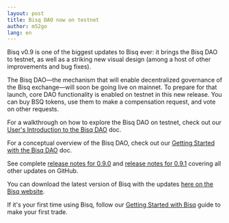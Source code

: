 ```yaml
---
layout: post
title: Bisq DAO now on testnet
author: m52go
lang: en
---
```


Bisq v0.9 is one of the biggest updates to Bisq ever: it brings the Bisq DAO to testnet, as well as a striking new visual design (among a host of other improvements and bug fixes).

The Bisq DAO—the mechanism that will enable decentralized governance of the Bisq exchange—will soon be going live on mainnet. To prepare for that launch, core DAO functionality is enabled on testnet in this new release. You can buy BSQ tokens, use them to make a compensation request, and vote on other requests.

For a walkthrough on how to explore the Bisq DAO on testnet, check out our [User's Introduction to the Bisq DAO](https://docs.bisq.network/user-dao-intro.html) doc.

For a conceptual overview of the Bisq DAO, check out our [Getting Started with the Bisq DAO](https://docs.bisq.network/getting-started-dao.html) doc.

See complete [release notes for 0.9.0](https://github.com/bisq-network/bisq/releases/tag/v0.9.0) and [release notes for 0.9.1](https://github.com/bisq-network/bisq/releases/tag/v0.9.1) covering all other updates on GitHub.

You can download the latest version of Bisq with the updates [here on the Bisq website](https://bisq.network/downloads).

If it's your first time using Bisq, follow our [Getting Started with Bisq](https://docs.bisq.network/getting-started) guide to make your first trade.
